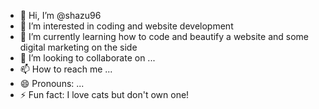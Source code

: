 - 👋 Hi, I’m @shazu96
- 👀 I’m interested in coding and website development
- 🌱 I’m currently learning how to code and beautify a website and some digital marketing on the side
- 💞️ I’m looking to collaborate on ...
- 📫 How to reach me ...
- 😄 Pronouns: ...
- ⚡ Fun fact: I love cats but don't own one!

<!---
shazu96/shazu96 is a ✨ special ✨ repository because its `README.md` (this file) appears on your GitHub profile.
You can click the Preview link to take a look at your changes.
--->

